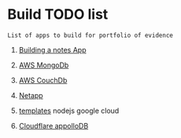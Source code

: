 Build TODO list
===============

`List of apps to build for portfolio of evidence`

1. [Building a notes App](https://raw.githubusercontent.com/CliffCrerar/react-notes/master/README.md)

2. [AWS MongoDb](https://aws.amazon.com/quickstart/architecture/mongodb/)

3. [AWS CouchDb](https://aws.amazon.com/quickstart/architecture/couchbase/)

4. [Netapp](https://aws.amazon.com/quickstart/architecture/netapp-ontap-cloud/)

5. [templates](https://developers.cloudflare.com/workers/templates/) nodejs google cloud

6. [Cloudflare appolloDB](https://developers.cloudflare.com/workers/templates/featured_boilerplates/graphql/)